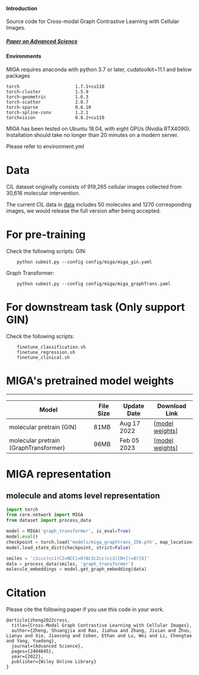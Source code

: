 ####  Introduction
Source code for Cross-modal Graph Contrastive Learning with Cellular Images.


##### [Paper on Advanced Science](https://onlinelibrary.wiley.com/doi/10.1002/advs.202404845)

####  Environments
MIGA requires anaconda with python 3.7 or later, cudatoolkit=11.1 and below packages
```
torch                     1.7.1+cu110
torch-cluster             1.5.9
torch-geometric           1.6.3
torch-scatter             2.0.7
torch-sparse              0.6.10
torch-spline-conv         1.2.1
torchvision               0.8.2+cu110
```

MIGA has been tested on Ubuntu 18.04, with eight GPUs (Nvidia RTX4090). Installation should take no longer than 20 minutes on a modern server.

Please refer to environment.yml

# Data
CIL dataset originally consists of 919,265 cellular images collected from 30,616 molecular intervention.

The current CIL data in [data](https://drive.google.com/drive/folders/1_JYDE2AUBePDsJ9ux8AmC2ZbdlWJmNEq?usp=sharing) includes 50 molecules and 1270 corresponding images, we would release the full version after being accepted.


# For pre-training
Check the following scripts:
GIN:
```
    python submit.py --config config/miga/miga_gin.yaml
```
Graph Transformer:
```
    python submit.py --config config/miga/miga_graphTrans.yaml
```

# For downstream task (Only support GIN)
Check the following scripts:

```
    finetune_classification.sh
    finetune_regression.sh
    finetune_clinical.sh
```

# MIGA's pretrained model weights
----------------------------------

| Model                     | File Size  |Update Date | Download Link                                                | 
|--------------------------|------------| ------------|--------------------------------------------------------------|
| molecular pretrain (GIN)       | 81MB   | Aug 17 2022 |  [[model weights](https://github.com/prokia/MIGA/blob/main/model/miga_gin_256.pth)]     |
| molecular pretrain (GraphTransformer)          | 96MB   | Feb 05 2023 | [[model weights](https://github.com/prokia/MIGA/blob/main/model/miga_graphtrans_256.pth)]      |



# MIGA representation
## molecule and atoms level representation

```python
import torch
from core.network import MIGA
from dataset import process_data

model = MIGA('graph_transformer', is_eval=True)
model.eval()
checkpoint = torch.load('models/miga_graphtrans_256.pth', map_location='cpu')
model.load_state_dict(checkpoint, strict=False)

smiles = 'c1ccc(cc1)C2=NCC(=O)Nc3c2cc(cc3)[N+](=O)[O]'
data = process_data(smiles, 'graph_transformer')
molecule_embeddings = model.get_graph_embedding(data)
```

# Citation
Please cite the following paper if you use this code in your work.

```
@article{zheng2022cross,
  title={Cross-Modal Graph Contrastive Learning with Cellular Images},
  author={Zheng, Shuangjia and Rao, Jiahua and Zhang, Jixian and Zhou, Lianyu and Xie, Jiancong and Cohen, Ethan and Lu, Wei and Li, Chengtao and Yang, Yuedong},
  journal={Advanced Science},
  pages={2404845},
  year={2022},
  publisher={Wiley Online Library}
}
```
